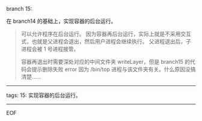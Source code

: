 branch 15:

在 branch14 的基础上，实现容器的后台运行。

> 可以允许程序在后台运行。
> 因为容器再后台运行，实际上就是不采用交互式，也就是父进程会退出，然后用户进程会继续执行。
> 父进程退出后，子进程会被 1 号进程接管。
>
> 容器再退出时需要深处对应的中间文件夹 writeLayer，但是 branch15 的代码会提示删除失败 error
> 因为 /bin/top 进程与该文件夹有关。什么原因没搞清楚……

---

tags:
15:
实现容器的后台运行。

---

EOF
